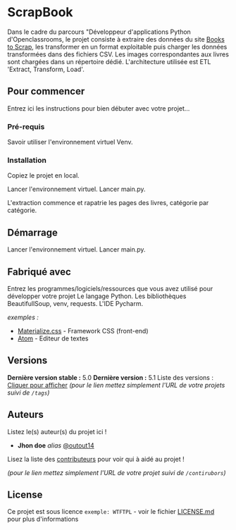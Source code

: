 # ScrapBook

Dans le cadre du parcours "Développeur d'applications Python d'Openclassrooms, le projet consiste à extraire des données du site [Books to Scrap](http://books.toscrape.com/), les transformer en un format exploitable puis charger les données transformées dans des fichiers CSV.
Les images correspondantes aux livres sont chargées dans un répertoire dédié.
L'architecture utilisée est ETL  'Extract, Transform, Load'.

## Pour commencer

Entrez ici les instructions pour bien débuter avec votre projet...

### Pré-requis

Savoir utiliser l'environnement virtuel Venv.

### Installation

Copiez le projet en local.

Lancer l'environnement virtuel.
Lancer main.py.


L'extraction commence et rapatrie les pages des livres, catégorie par catégorie.

## Démarrage

Lancer l'environnement virtuel.
Lancer main.py.

## Fabriqué avec

Entrez les programmes/logiciels/ressources que vous avez utilisé pour développer votre projet
Le langage Python.
    Les bibliothèques BeautifullSoup, venv, requests.
L'IDE Pycharm.
    
_exemples :_
* [Materialize.css](http://materializecss.com) - Framework CSS (front-end)
* [Atom](https://atom.io/) - Editeur de textes


## Versions

**Dernière version stable :** 5.0
**Dernière version :** 5.1
Liste des versions : [Cliquer pour afficher](https://github.com/your/project-name/tags)
_(pour le lien mettez simplement l'URL de votre projets suivi de ``/tags``)_

## Auteurs
Listez le(s) auteur(s) du projet ici !
* **Jhon doe** _alias_ [@outout14](https://github.com/outout14)

Lisez la liste des [contributeurs](https://github.com/your/project/contributors) pour voir qui à aidé au projet !

_(pour le lien mettez simplement l'URL de votre projet suivi de ``/contirubors``)_

## License

Ce projet est sous licence ``exemple: WTFTPL`` - voir le fichier [LICENSE.md](LICENSE.md) pour plus d'informations


